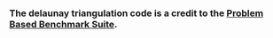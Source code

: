 ### The delaunay triangulation code is a credit to the [Problem Based Benchmark Suite](https://github.com/cmuparlay/pbbsbench).
